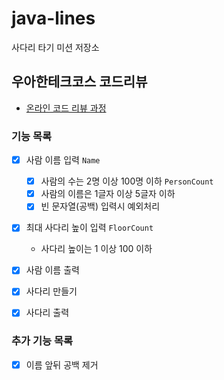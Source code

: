 # java-lines

사다리 타기 미션 저장소

## 우아한테크코스 코드리뷰

- [온라인 코드 리뷰 과정](https://github.com/woowacourse/woowacourse-docs/blob/master/maincourse/README.md)

### 기능 목록

- [x] 사람 이름 입력 `Name`
    - [x] 사람의 수는 2명 이상 100명 이하 `PersonCount`
    - [x] 사람의 이름은 1글자 이상 5글자 이하
    - [x] 빈 문자열(공백) 입력시 예외처리

- [x] 최대 사다리 높이 입력 `FloorCount`
    - 사다리 높이는 1 이상 100 이하

- [x] 사람 이름 출력
- [x] 사다리 만들기
- [x] 사다리 출력

### 추가 기능 목록

- [x] 이름 앞뒤 공백 제거

